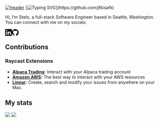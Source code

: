 [![header](https://capsule-render.vercel.app/api?type=waving&height=150&color=3239FB&textBg=false&section=header)](https://github.com/jfkisafk)
[![Typing SVG](https://readme-typing-svg.demolab.com?font=SF+Mono&size=25&pause=1000&color=FF8D93&random=false&width=435&lines=Hi!+%F0%9F%91%8B;My+name+is+stelo.)](https://github.com/jfkisafk)

Hi, I’m Stelo, a full-stack Software Engineer based in Seattle, Washington. You can connect with me on my socials:

<a href="https://www.linkedin.com/in/stelo" target="_blank">
	<picture>
	  <source media="(prefers-color-scheme: dark)" srcset="./icons/dark/linkedin.svg" width="22" align="left">
	  <img src="./icons/light/linkedin.svg" width="22" align="left">
	</picture>
</a>
<a href="https://www.github.com/jfkisafk" target="_blank">
	<picture>
	  <source media="(prefers-color-scheme: dark)" srcset="./icons/dark/github.svg" width="22" align="left">
	  <img src="icons/light/github.svg" width="22" align="left">
	</picture>
</a>
<br />

## Contributions

### Raycast Extensions

* **[Alpaca Trading](https://www.raycast.com/stelo/alpaca-trading):** Interact with your Alpaca trading account
* **[Amazon AWS](https://www.raycast.com/Falcon/aws):** The best way to interact with your AWS resources
* **[Linear](https://www.raycast.com/linear/linear):** Create, search and modify your issues from anywhere on your Mac.

## My stats
[![](https://gitstats.stelo.app/api/top-langs/?username=jfkisafk&theme=tokyonight&bg_color=00000000&layout=compact&langs_count=10&hide_title=true&hide_border=true&role=OWNER,COLLABORATOR)](https://github.com/jfkisafk)
[![](https://gitstats.stelo.app/api/?username=jfkisafk&theme=tokyonight&bg_color=00000000&show_icons=true&count_private=true&hide_title=true&rank_icon=github&line_height=28&hide_border=true&role=OWNER,COLLABORATOR&hide=stars,contribs)](https://github.com/jfkisafk)
